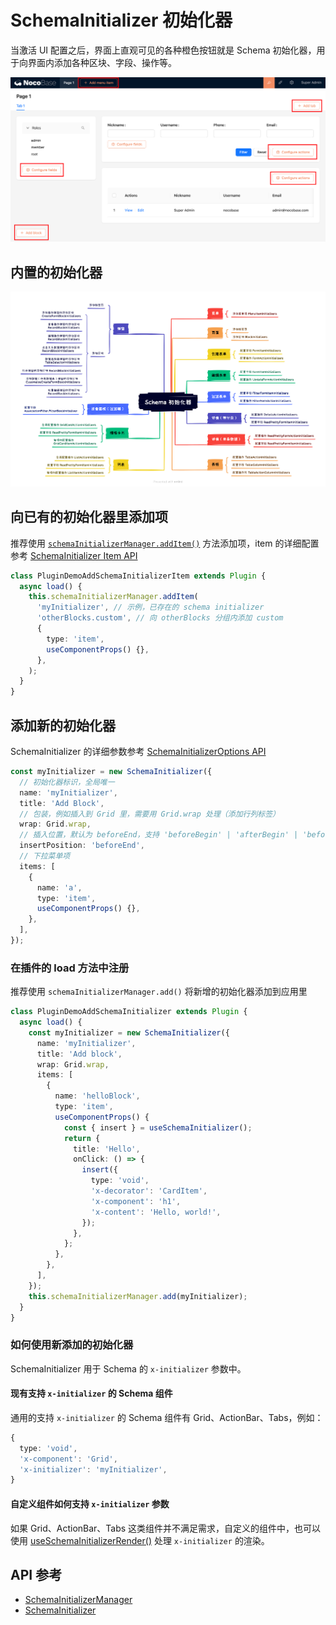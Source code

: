 # SchemaInitializer 初始化器

当激活 UI 配置之后，界面上直观可见的各种橙色按钮就是 Schema 初始化器，用于向界面内添加各种区块、字段、操作等。

<img src="./image-5.png" style="width: 960px;">

## 内置的初始化器

<img src="./image-3.png" style="width: 960px;"/>

## 向已有的初始化器里添加项

推荐使用 [`schemaInitializerManager.addItem()`](#) 方法添加项，item 的详细配置参考 [SchemaInitializer Item API](#)

```ts
class PluginDemoAddSchemaInitializerItem extends Plugin {
  async load() {
    this.schemaInitializerManager.addItem(
      'myInitializer', // 示例，已存在的 schema initializer
      'otherBlocks.custom', // 向 otherBlocks 分组内添加 custom
      {
        type: 'item',
        useComponentProps() {},
      },
    );
  }
}
```

<code src="./demos/schema-initializer-manager-add-item/index.tsx"></code>

## 添加新的初始化器

SchemaInitializer 的详细参数参考 [SchemaInitializerOptions API](https://client.docs-cn.nocobase.com/core/ui-schema/schema-initializer#new-schemainitializeroptions)

```ts
const myInitializer = new SchemaInitializer({
  // 初始化器标识，全局唯一
  name: 'myInitializer',
  title: 'Add Block',
  // 包装，例如插入到 Grid 里，需要用 Grid.wrap 处理（添加行列标签）
  wrap: Grid.wrap,
  // 插入位置，默认为 beforeEnd，支持 'beforeBegin' | 'afterBegin' | 'beforeEnd' | 'afterEnd'
  insertPosition: 'beforeEnd',
  // 下拉菜单项
  items: [
    {
      name: 'a',
      type: 'item',
      useComponentProps() {},
    },
  ],
});
```

### 在插件的 load 方法中注册

推荐使用 `schemaInitializerManager.add()` 将新增的初始化器添加到应用里

```ts
class PluginDemoAddSchemaInitializer extends Plugin {
  async load() {
    const myInitializer = new SchemaInitializer({
      name: 'myInitializer',
      title: 'Add block',
      wrap: Grid.wrap,
      items: [
        {
          name: 'helloBlock',
          type: 'item',
          useComponentProps() {
            const { insert } = useSchemaInitializer();
            return {
              title: 'Hello',
              onClick: () => {
                insert({
                  type: 'void',
                  'x-decorator': 'CardItem',
                  'x-component': 'h1',
                  'x-content': 'Hello, world!',
                });
              },
            };
          },
        },
      ],
    });
    this.schemaInitializerManager.add(myInitializer);
  }
}
```

### 如何使用新添加的初始化器

SchemaInitializer 用于 Schema 的 `x-initializer` 参数中。

#### 现有支持 `x-initializer` 的 Schema 组件

通用的支持 `x-initializer` 的 Schema 组件有 Grid、ActionBar、Tabs，例如：

```ts
{
  type: 'void',
  'x-component': 'Grid',
  'x-initializer': 'myInitializer',
}
```

<code src="./demos/schema-initializer-manager-add/index.tsx"></code>

#### 自定义组件如何支持 `x-initializer` 参数

如果 Grid、ActionBar、Tabs 这类组件并不满足需求，自定义的组件中，也可以使用 [useSchemaInitializerRender()](https://client.docs-cn.nocobase.com/core/ui-schema/schema-initializer#useschemainitializerrender) 处理 `x-initializer` 的渲染。

<code src="./demos/use-schema-initializer-render/index.tsx"></code>

## API 参考

- [SchemaInitializerManager](https://client.docs-cn.nocobase.com/core/ui-schema/schema-initializer-manager)
- [SchemaInitializer](https://client.docs-cn.nocobase.com/core/ui-schema/schema-initializer)
